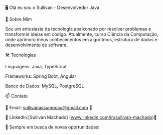 🖥️ Olá eu sou o Sullivan - Desenvolvedor Java

🚀 Sobre Mim

Sou um entusiasta da tecnologia apaixonado por resolver problemas e transformar ideias em código. Atualmente, curso Ciência da Computação, onde aprimoro meus conhecimentos em algoritmos, estrutura de dados e desenvolvimento de software.

🛠️ Tecnologias

Linguagens: Java, TypeScript

Frameworks: Spring Boot, Angular

Banco de Dados: MySQL, PostgreSQL

📫 Contato

📧 Email: sullivanassumpcao@gmail.com 💼 

📧 LinkedIn:[Sullivan Machado] (www.linkedin.com/in/sullivan-machado)📂 

🚀 Sempre em busca de novas oportunidades!
